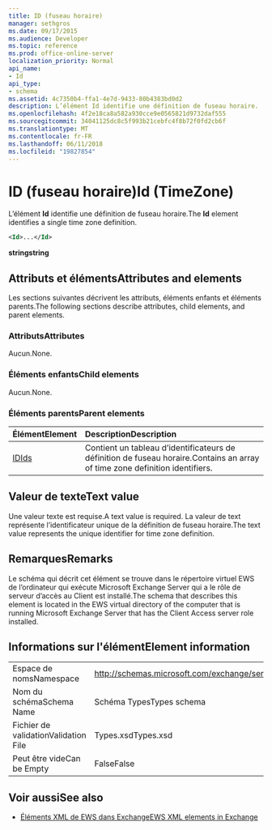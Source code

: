 ```yaml
---
title: ID (fuseau horaire)
manager: sethgros
ms.date: 09/17/2015
ms.audience: Developer
ms.topic: reference
ms.prod: office-online-server
localization_priority: Normal
api_name:
- Id
api_type:
- schema
ms.assetid: 4c7350b4-ffa1-4e7d-9433-80b4383bd0d2
description: L’élément Id identifie une définition de fuseau horaire.
ms.openlocfilehash: 4f2e18ca8a582a930cce9e0565821d9732daf555
ms.sourcegitcommit: 34041125dc8c5f993b21cebfc4f8b72f0fd2cb6f
ms.translationtype: MT
ms.contentlocale: fr-FR
ms.lasthandoff: 06/11/2018
ms.locfileid: "19827854"
---
```

# <a name="id-timezone"></a><span data-ttu-id="8afc9-103">ID (fuseau horaire)</span><span class="sxs-lookup"><span data-stu-id="8afc9-103">Id (TimeZone)</span></span>

<span data-ttu-id="8afc9-104">L’élément **Id** identifie une définition de fuseau horaire.</span><span class="sxs-lookup"><span data-stu-id="8afc9-104">The **Id** element identifies a single time zone definition.</span></span> 
  
```xml
<Id>...</Id>
```

 <span data-ttu-id="8afc9-105">**string**</span><span class="sxs-lookup"><span data-stu-id="8afc9-105">**string**</span></span>
## <a name="attributes-and-elements"></a><span data-ttu-id="8afc9-106">Attributs et éléments</span><span class="sxs-lookup"><span data-stu-id="8afc9-106">Attributes and elements</span></span>

<span data-ttu-id="8afc9-107">Les sections suivantes décrivent les attributs, éléments enfants et éléments parents.</span><span class="sxs-lookup"><span data-stu-id="8afc9-107">The following sections describe attributes, child elements, and parent elements.</span></span>
  
### <a name="attributes"></a><span data-ttu-id="8afc9-108">Attributs</span><span class="sxs-lookup"><span data-stu-id="8afc9-108">Attributes</span></span>

<span data-ttu-id="8afc9-109">Aucun.</span><span class="sxs-lookup"><span data-stu-id="8afc9-109">None.</span></span>
  
### <a name="child-elements"></a><span data-ttu-id="8afc9-110">Éléments enfants</span><span class="sxs-lookup"><span data-stu-id="8afc9-110">Child elements</span></span>

<span data-ttu-id="8afc9-111">Aucun.</span><span class="sxs-lookup"><span data-stu-id="8afc9-111">None.</span></span>
  
### <a name="parent-elements"></a><span data-ttu-id="8afc9-112">Éléments parents</span><span class="sxs-lookup"><span data-stu-id="8afc9-112">Parent elements</span></span>

|<span data-ttu-id="8afc9-113">**Élément**</span><span class="sxs-lookup"><span data-stu-id="8afc9-113">**Element**</span></span>|<span data-ttu-id="8afc9-114">**Description**</span><span class="sxs-lookup"><span data-stu-id="8afc9-114">**Description**</span></span>|
|:-----|:-----|
|[<span data-ttu-id="8afc9-115">ID</span><span class="sxs-lookup"><span data-stu-id="8afc9-115">Ids</span></span>](ids.md) <br/> |<span data-ttu-id="8afc9-116">Contient un tableau d’identificateurs de définition de fuseau horaire.</span><span class="sxs-lookup"><span data-stu-id="8afc9-116">Contains an array of time zone definition identifiers.</span></span>  <br/> |
   
## <a name="text-value"></a><span data-ttu-id="8afc9-117">Valeur de texte</span><span class="sxs-lookup"><span data-stu-id="8afc9-117">Text value</span></span>

<span data-ttu-id="8afc9-118">Une valeur texte est requise.</span><span class="sxs-lookup"><span data-stu-id="8afc9-118">A text value is required.</span></span> <span data-ttu-id="8afc9-119">La valeur de text représente l’identificateur unique de la définition de fuseau horaire.</span><span class="sxs-lookup"><span data-stu-id="8afc9-119">The text value represents the unique identifier for time zone definition.</span></span>
  
## <a name="remarks"></a><span data-ttu-id="8afc9-120">Remarques</span><span class="sxs-lookup"><span data-stu-id="8afc9-120">Remarks</span></span>

<span data-ttu-id="8afc9-121">Le schéma qui décrit cet élément se trouve dans le répertoire virtuel EWS de l’ordinateur qui exécute Microsoft Exchange Server qui a le rôle de serveur d’accès au Client est installé.</span><span class="sxs-lookup"><span data-stu-id="8afc9-121">The schema that describes this element is located in the EWS virtual directory of the computer that is running Microsoft Exchange Server that has the Client Access server role installed.</span></span>
  
## <a name="element-information"></a><span data-ttu-id="8afc9-122">Informations sur l'élément</span><span class="sxs-lookup"><span data-stu-id="8afc9-122">Element information</span></span>

|||
|:-----|:-----|
|<span data-ttu-id="8afc9-123">Espace de noms</span><span class="sxs-lookup"><span data-stu-id="8afc9-123">Namespace</span></span>  <br/> |http://schemas.microsoft.com/exchange/services/2006/types  <br/> |
|<span data-ttu-id="8afc9-124">Nom du schéma</span><span class="sxs-lookup"><span data-stu-id="8afc9-124">Schema Name</span></span>  <br/> |<span data-ttu-id="8afc9-125">Schéma Types</span><span class="sxs-lookup"><span data-stu-id="8afc9-125">Types schema</span></span>  <br/> |
|<span data-ttu-id="8afc9-126">Fichier de validation</span><span class="sxs-lookup"><span data-stu-id="8afc9-126">Validation File</span></span>  <br/> |<span data-ttu-id="8afc9-127">Types.xsd</span><span class="sxs-lookup"><span data-stu-id="8afc9-127">Types.xsd</span></span>  <br/> |
|<span data-ttu-id="8afc9-128">Peut être vide</span><span class="sxs-lookup"><span data-stu-id="8afc9-128">Can be Empty</span></span>  <br/> |<span data-ttu-id="8afc9-129">False</span><span class="sxs-lookup"><span data-stu-id="8afc9-129">False</span></span>  <br/> |
   
## <a name="see-also"></a><span data-ttu-id="8afc9-130">Voir aussi</span><span class="sxs-lookup"><span data-stu-id="8afc9-130">See also</span></span>



- [<span data-ttu-id="8afc9-131">Éléments XML de EWS dans Exchange</span><span class="sxs-lookup"><span data-stu-id="8afc9-131">EWS XML elements in Exchange</span></span>](ews-xml-elements-in-exchange.md)

